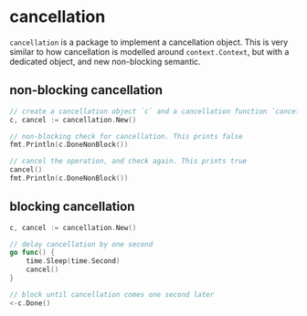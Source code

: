 # cancellation

`cancellation` is a package to implement a cancellation object. This is very
similar to how cancellation is modelled around `context.Context`, but with a
dedicated object, and new non-blocking semantic.

## non-blocking cancellation

```go
// create a cancellation object `c` and a cancellation function `cancel`
c, cancel := cancellation.New()

// non-blocking check for cancellation. This prints false
fmt.Println(c.DoneNonBlock())

// cancel the operation, and check again. This prints true
cancel()
fmt.Println(c.DoneNonBlock())
```

## blocking cancellation

```go
c, cancel := cancellation.New()

// delay cancellation by one second
go func() {
    time.Sleep(time.Second)
    cancel()
}

// block until cancellation comes one second later
<-c.Done()
```
